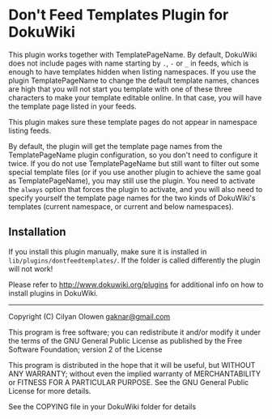 Don't Feed Templates Plugin for DokuWiki
========================================

This plugin works together with TemplatePageName. By default, DokuWiki does not
include pages with name starting by ``.``, ``-`` or ``_`` in feeds, which is
enough to have templates hidden when listing namespaces. If you use the plugin
TemplatePageName to change the default template names, chances are high that
you will not start you template with one of these three characters to make your
template editable online. In that case, you will have the template page listed
in your feeds.

This plugin makes sure these template pages do not appear in namespace listing
feeds.

By default, the plugin will get the template page names from the 
TemplatePageName plugin configuration, so you don't need to configure it twice.
If you do not use TemplatePageName but still want to filter out some
special template files (or if you use another plugin to achieve the same goal
as TemplatePageName), you may still use the plugin. You need to activate the
``always`` option that forces the plugin to activate, and you will also need to
specify yourself the template page names for the two kinds of DokuWiki's
templates (current namespace, or current and below namespaces).

Installation
------------

If you install this plugin manually, make sure it is installed in 
``lib/plugins/dontfeedtemplates/``. If the folder is called differently the 
plugin will not work!

Please refer to http://www.dokuwiki.org/plugins for additional info
on how to install plugins in DokuWiki.

----

Copyright (C) Cilyan Olowen <gaknar@gmail.com>

This program is free software; you can redistribute it and/or modify
it under the terms of the GNU General Public License as published by
the Free Software Foundation; version 2 of the License

This program is distributed in the hope that it will be useful,
but WITHOUT ANY WARRANTY; without even the implied warranty of
MERCHANTABILITY or FITNESS FOR A PARTICULAR PURPOSE.  See the
GNU General Public License for more details.

See the COPYING file in your DokuWiki folder for details
